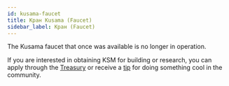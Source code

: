 ```yaml
---
id: kusama-faucet
title: Кран Kusama (Faucet)
sidebar_label: Кран (Faucet)
---
```


The Kusama faucet that once was available is no longer in operation.

If you are interested in obtaining KSM for building or research, you can apply through the [Treasury](mirror-learn-treasury#creating-a-treasury-proposal) or receive a [tip](mirror-learn-treasury#tipping) for doing something cool in the community.
